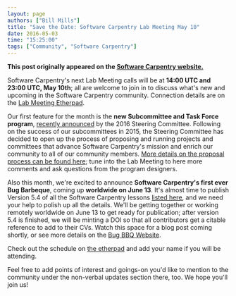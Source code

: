 ```yaml
---
layout: page
authors: ["Bill Mills"]
title: "Save the Date: Software Carpentry Lab Meeting May 10"
date: 2016-05-03
time: "15:25:00"
tags: ["Community", "Software Carpentry"]
---
```


<p><b>This post originally appeared on the <a href="https://software-carpentry.org/">Software Carpentry website.</a></b></p>

Software Carpentry's next Lab Meeting calls will be at **14:00 UTC and 23:00 UTC, May 10th**; all are welcome to join in to discuss what's new and upcoming in the Software Carpentry community. Connection details are on the [Lab Meeting Etherpad](http://pad.software-carpentry.org/swc-lab-meeting-2016-05-10).

Our first feature for the month is the **new Subcommittee and Task Force program**, [recently announced](blog/2016/04/subcommittes-taskforces.html) by the 2016 Steering Committee. Following on the success of our subcommittees in 2015, the Steering Committee has decided to open up the process of proposing and running projects and committees that advance Software Carpentry's mission and enrich our community to all of our community members. [More details on the proposal process can be found here](https://github.com/swcarpentry/board/blob/master/subcommittees/proposal_instructions.md); tune into the Lab Meeting to here more comments and ask questions from the program designers.

Also this month, we're excited to announce **Software Carpentry's first ever Bug Barbeque**, coming up **worldwide on June 13**. It's almost time to publish Version 5.4 of all the Software Carpentry lessons [listed here](http://software-carpentry.org/lessons/), and we need your help to polish up all the details. We'll be getting together or working remotely worldwide on June 13 to get ready for publication; after version 5.4 is finished, we will be minting a DOI so that all contributors get a citable reference to add to their CVs. Watch this space for a blog post coming shortly, or see more details on the [Bug BBQ Website](http://swcarpentry.github.io/SWC-bug-bbq/).

Check out the schedule on [the etherpad](http://pad.software-carpentry.org/swc-lab-meeting-2016-05-10) and add your name if you will be attending. 

Feel free to add points of interest and goings-on you'd like to mention to the community under the non-verbal updates section there, too. We hope you'll join us!
